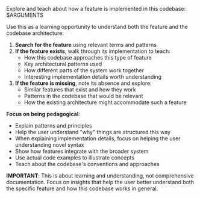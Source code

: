 Explore and teach about how a feature is implemented in this codebase: $ARGUMENTS

Use this as a learning opportunity to understand both the feature and the codebase architecture:

1. **Search for the feature** using relevant terms and patterns
2. **If the feature exists**, walk through its implementation to teach:
   - How this codebase approaches this type of feature
   - Key architectural patterns used
   - How different parts of the system work together
   - Interesting implementation details worth understanding
3. **If the feature is missing**, note its absence and explore:
   - Similar features that exist and how they work
   - Patterns in the codebase that would be relevant
   - How the existing architecture might accommodate such a feature

**Focus on being pedagogical**: 
- Explain patterns and principles
- Help the user understand "why" things are structured this way
- When explaining implementation details, focus on helping the user understanding novel syntax
- Show how features integrate with the broader system
- Use actual code examples to illustrate concepts
- Teach about the codebase's conventions and approaches

**IMPORTANT**: This is about learning and understanding, not comprehensive documentation. Focus on insights that help the user better understand both the specific feature and how this codebase works in general.
